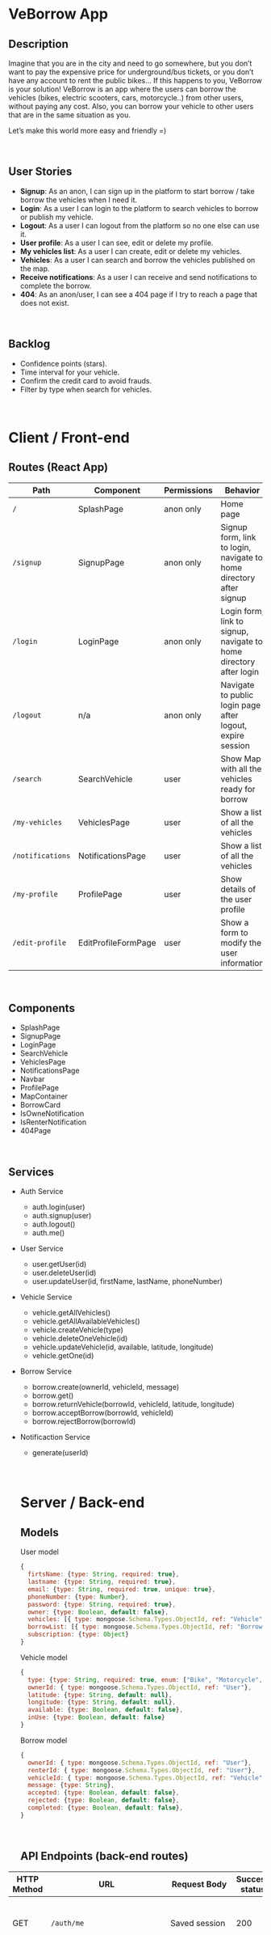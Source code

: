 # VeBorrow App

## Description
Imagine that you are in the city and need to go somewhere, but you don’t want to pay the expensive price for underground/bus tickets, or you don’t have any account to rent the public bikes… If this happens to you, VeBorrow is your solution!
VeBorrow is an app where the users can borrow the vehicles (bikes, electric scooters, cars, motorcycle..) from other users, without paying any cost.
Also, you can borrow your vehicle to other users that are in the same situation as you.

Let’s make this world more easy and friendly =)

<br>

## User Stories

- **Signup**: As an anon, I can sign up in the platform to start borrow / take borrow the vehicles when I need it.
- **Login**: As a user I can login to the platform to search vehicles to borrow or publish my vehicle.
- **Logout**: As a user I can logout from the platform so no one else can use it.
- **User profile**: As a user I can see, edit or delete my profile.
- **My vehicles list**: As a user I can create, edit or delete my vehicles.
- **Vehicles**: As a user I can search and borrow the vehicles published on the map.
- **Receive notifications**: As a user I can receive and send notifications to complete the borrow.
- **404**: As an anon/user, I can see a 404 page if I try to reach a page that does not exist.

<br>

## Backlog

- Confidence points (stars).
- Time interval for your vehicle.
- Confirm the credit card to avoid frauds.
- Filter by type when search for vehicles.

<br>

# Client / Front-end

## Routes (React App)

| Path                            | Component         | Permissions     | Behavior                                                            |
| -------------------------       | ---------------   | -----------     | ------------------------------------------------------------        |
| `/`                             | SplashPage        | anon only       | Home page                                                           |
| `/signup`                       | SignupPage        | anon only       | Signup form, link to login, navigate to home directory after signup |
| `/login`                        | LoginPage         | anon only       | Login form, link to signup, navigate to home directory after login  |
| `/logout`                       | n/a               | anon only       | Navigate to public login page after logout, expire session          |
| `/search`                       | SearchVehicle     | user            | Show Map with all the vehicles ready for borrow                     |
| `/my-vehicles`                  | VehiclesPage      | user            | Show a list of all the vehicles                                     |
| `/notifications`                | NotificationsPage | user            | Show a list of all the vehicles                                     |
| `/my-profile`                   | ProfilePage       | user            | Show details of the user profile                                    |
| `/edit-profile`                   | EditProfileFormPage       | user            | Show a form to modify the user information           |


<br>

## Components

- SplashPage
- SignupPage
- LoginPage
- SearchVehicle
- VehiclesPage
- NotificationsPage
- Navbar
- ProfilePage
- MapContainer
- BorrowCard
- IsOwneNotification
- IsRenterNotification
- 404Page

<br>

## Services

- Auth Service
  - auth.login(user)
  - auth.signup(user)
  - auth.logout()
  - auth.me()

- User Service
  - user.getUser(id)
  - user.deleteUser(id)
  - user.updateUser(id, firstName, lastName, phoneNumber)

- Vehicle Service
  - vehicle.getAllVehicles()
  - vehicle.getAllAvailableVehicles()
  - vehicle.createVehicle(type)
  - vehicle.deleteOneVehicle(id)
  - vehicle.updateVehicle(id, available, latitude, longitude)
  - vehicle.getOne(id)

- Borrow Service
  - borrow.create(ownerId, vehicleId, message)
  - borrow.get()
  - borrow.returnVehicle(borrowId, vehicleId, latitude, longitude)
  - borrow.acceptBorrow(borrowId, vehicleId)
  - borrow.rejectBorrow(borrowId)

- Notificaction Service
  - generate(userId)

  <br>
  <br>

  # Server / Back-end

  ## Models

  User model

  ```javascript
  {
    firtsName: {type: String, required: true},
    lastname: {type: String, required: true},
    email: {type: String, required: true, unique: true},
    phoneNumber: {type: Number},
    password: {type: String, required: true},
    owner: {type: Boolean, default: false},
    vehicles: [{ type: mongoose.Schema.Types.ObjectId, ref: "Vehicle"}],
    borrowList: [{ type: mongoose.Schema.Types.ObjectId, ref: "Borrow"}],
    subscription: {type: Object}
  }
  ```


  Vehicle model

  ```javascript
  {
    type: {type: String, required: true, enum: ["Bike", "Motorcycle", "Car", "Scooter", "Electric scooter"]},
    ownerId: { type: mongoose.Schema.Types.ObjectId, ref: "User"},
    latitude: {type: String, default: null},
    longitude: {type: String, default: null},
    available: {type: Boolean, default: false},
    inUse: {type: Boolean, default: false}
  }
  ```


  Borrow model

  ```javascript
  {
    ownerId: { type: mongoose.Schema.Types.ObjectId, ref: "User"},
    renterId: { type: mongoose.Schema.Types.ObjectId, ref: "User"},
    vehicleId: { type: mongoose.Schema.Types.ObjectId, ref: "Vehicle"},
    message: {type: String},
    accepted: {type: Boolean, default: false},
    rejected: {type: Boolean, default: false},
    completed: {type: Boolean, default: false},
  }
  ```

  <br>

  ## API Endpoints (back-end routes)

| HTTP Method | URL                     | Request Body                 | Success status | Error Status | Description                 |
| ----------- | ----------------------- | ---------------------------- | -------------- | ------------ | --------------------------- |
| GET         | `/auth/me    `          | Saved session                | 200            | 404          | Check if user is logged in and return home page    |
| POST        | `/auth/signup`          | {firstName, lastName, email, password, phoneNumber}      | 201            | 404          | Checks if fields not empty (422) and user not exists (409), then create user with encrypted password, and store user in session |
| POST        | `/auth/login`           | {email, password}            | 200            | 401          | Checks if fields not empty (422), if user exists (404), and if password matches (404), then stores user in session |
| POST        | `/auth/logout`          | (empty)                      | 204            | 400          | Logs out the user                      |
| GET         | `/user/:userId`         | {userId}                     | 200            | 400          | Get user information                   |
| PUT         | `/user/:userId`         | {firstName, lastName, phoneNumber}           | 201          | 400          | edit user                |
| DELETE      | `/user/:userId`         |                              | 200            | 400          | delete user                            |
| GET         | `/vehicles`             |                              | 200            | 404          | show user vehicles                     |
| GET         | `/vehicles/:vehicleId`  | {vehicleId}                  | 200            | 404          | show specific vehicle                  |
| POST        | `/vechicles`            | {type,ownerId}               | 200            | 404          | create new vehicle                     |
| PUT         | `/vehicles/:vehicleId`  | {vehicleId, latitude, longitude} | 201         | 400          | edit a specific vehicle               |
| DELETE      | `/vehicle/:vehicleId`   | {vehicleId}                  | 200            | 400          | delete specific vehicle                |
| GET      | `/vehicle/available`   |                   | 200            | 400          | Get only the available vehicles                |
| POST        | `/borrow`               | {ownerId, renterId, vehicleId, message}       | 200            | 400          | create a borrow "contract"           |
| PUT        | `/borrow/accepted/:borrowId` | {vehicleId}       | 201            | 400          | Update the state of the borrow to accepted true        |
| PUT        | `/borrow/rejected/:borrowId` | {vehicleId}       | 201            | 400          | Update the state of the borrow to rejected true        |
| PUT        | `/borrow/completed/:borrowId` | {vehicleId}       | 201            | 400          | Update the state of the borrow to completed true        |
| GET         | `/borrow`              |                              | 200            | 400          | show user borrow list                   |
| POST         | `/subscribe`    |  {subscription}                 | 201            | 400          | Save in the user the subscription of web-push notifications                |

<br>

## Links

## Git
[Client repository Link](https://github.com/LolaEnBeta/VeBorrow_client)
[Server repository Link](https://github.com/LolaEnBeta/VeBorrow_server)
[Deploy Link]()

## Slides
[Slides Link](https://docs.google.com/presentation/d/1sSamG3yreYOO49jIdP0HRbONaeI-yyBFhn2EEqsKaEE/edit)


